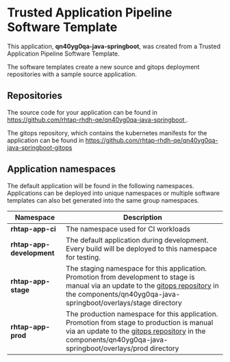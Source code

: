 # Trusted Application Pipeline Software Template

This application, **qn40yg0qa-java-springboot**, was created from a Trusted Application Pipeline Software Template.

The software templates create a new source and gitops deployment repositories with a sample source application. 

## Repositories

The source code for your application can be found in [https://github.com/rhtap-rhdh-qe/qn40yg0qa-java-springboot ](https://github.com/rhtap-rhdh-qe/qn40yg0qa-java-springboot ).
 
The gitops repository, which contains the kubernetes manifests for the application can be found in 
[https://github.com/rhtap-rhdh-qe/qn40yg0qa-java-springboot-gitops ](https://github.com/rhtap-rhdh-qe/qn40yg0qa-java-springboot-gitops ) 

## Application namespaces 

The default application will be found in the following namespaces. Applications can be deployed into unique namespaces or multiple software templates can also bet generated into the same group namespaces.  

|  Namespace   |  Description   |  
| -------- | -------- |
| **rhtap-app-ci** | The namespace used for CI workloads |
| **rhtap-app-development** | The default application during development. Every build will be deployed to this namespace for testing. |
| **rhtap-app-stage** | The staging namespace for this application. Promotion from development to stage is manual via an update to the [gitops repository](https://github.com/rhtap-rhdh-qe/qn40yg0qa-java-springboot-gitops ) in the components/qn40yg0qa-java-springboot/overlays/stage directory |
| **rhtap-app-prod** | The production namespace for this application. Promotion from stage to production is manual via an update to the [gitops repository](https://github.com/rhtap-rhdh-qe/qn40yg0qa-java-springboot-gitops ) in the components/qn40yg0qa-java-springboot/overlays/prod directory |